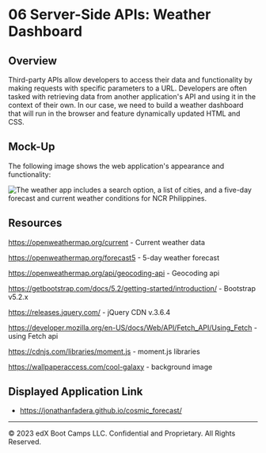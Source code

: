 # 06 Server-Side APIs: Weather Dashboard

## Overview

Third-party APIs allow developers to access their data and functionality by making requests with specific parameters to a URL. Developers are often tasked with retrieving data from another application's API and using it in the context of their own. In our case, we need to build a weather dashboard that will run in the browser and feature dynamically updated HTML and CSS.


## Mock-Up

The following image shows the web application's appearance and functionality:

![The weather app includes a search option, a list of cities, and a five-day forecast and current weather conditions for NCR Philippines.](/assets/Manila.png)

## Resources

https://openweathermap.org/current - Current weather data

https://openweathermap.org/forecast5 - 5-day weather forecast

https://openweathermap.org/api/geocoding-api - Geocoding api

https://getbootstrap.com/docs/5.2/getting-started/introduction/ - Bootstrap v5.2.x

https://releases.jquery.com/ - jQuery CDN v.3.6.4

https://developer.mozilla.org/en-US/docs/Web/API/Fetch_API/Using_Fetch - using Fetch api

https://cdnjs.com/libraries/moment.js - moment.js libraries

https://wallpaperaccess.com/cool-galaxy - background image

## Displayed Application Link

* https://jonathanfadera.github.io/cosmic_forecast/ 

- - -
© 2023 edX Boot Camps LLC. Confidential and Proprietary. All Rights Reserved.
